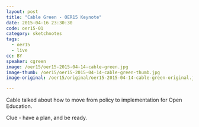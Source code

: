 ```yaml
---
layout: post
title: "Cable Green - OER15 Keynote"
date: 2015-04-16 23:30:30
code: oer15-01
category: sketchnotes
tags:
  - oer15
  - live
cc: BY
speaker: cgreen
image: /oer15/oer15-2015-04-14-cable-green.jpg
image-thumb: /oer15/oer15-2015-04-14-cable-green-thumb.jpg
image-original: /oer15/original/oer15-2015-04-14-cable-green-original.jpg

---
```


Cable talked about how to move from policy to implementation for Open Education.

Clue - have a plan, and be ready.
